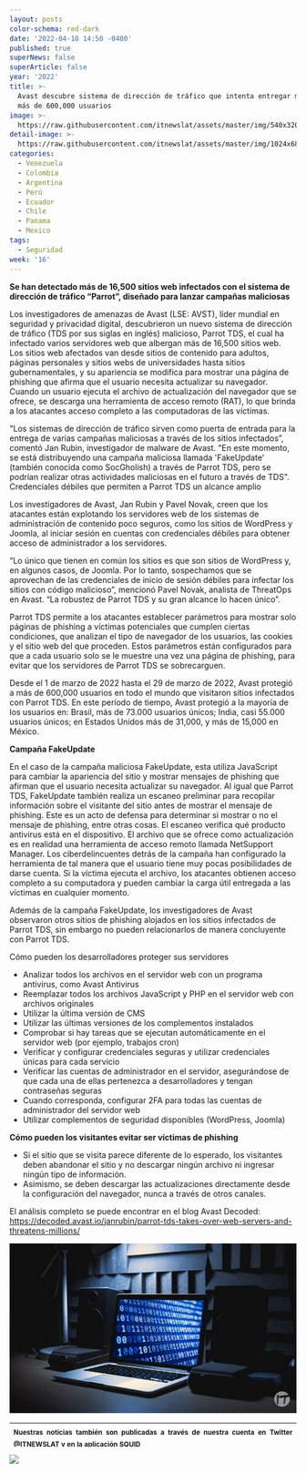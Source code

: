 ```yaml
---
layout: posts
color-schema: red-dark
date: '2022-04-18 14:50 -0400'
published: true
superNews: false
superArticle: false
year: '2022'
title: >-
  Avast descubre sistema de dirección de tráfico que intenta entregar malware a
  más de 600,000 usuarios
image: >-
  https://raw.githubusercontent.com/itnewslat/assets/master/img/540x320/Otro-Malware-p.jpg
detail-image: >-
  https://raw.githubusercontent.com/itnewslat/assets/master/img/1024x680/Otro-Malware-g.jpg
categories:
  - Venezuela
  - Colombia
  - Argentina
  - Perú
  - Ecuador
  - Chile
  - Panama
  - Mexico
tags:
  - Seguridad
week: '16'
---
```

**Se han detectado más de 16,500 sitios web infectados con el sistema de dirección de tráfico “Parrot”, diseñado para lanzar campañas maliciosas**

Los investigadores de amenazas de Avast (LSE: AVST), líder mundial en seguridad y privacidad digital, descubrieron un nuevo sistema de dirección de tráfico (TDS por sus siglas en inglés) malicioso, Parrot TDS, el cual ha infectado varios servidores web que albergan más de 16,500 sitios web. Los sitios web afectados van desde sitios de contenido para adultos, páginas personales y sitios webs de universidades hasta sitios gubernamentales, y su apariencia se modifica para mostrar una página de phishing que afirma que el usuario necesita actualizar su navegador. Cuando un usuario ejecuta el archivo de actualización del navegador que se ofrece, se descarga una herramienta de acceso remoto (RAT), lo que brinda a los atacantes acceso completo a las computadoras de las víctimas.

"Los sistemas de dirección de tráfico sirven como puerta de entrada para la entrega de varias campañas maliciosas a través de los sitios infectados”, comentó Jan Rubin, investigador de malware de Avast. "En este momento, se está distribuyendo una campaña maliciosa llamada 'FakeUpdate' (también conocida como SocGholish) a través de Parrot TDS, pero se podrían realizar otras actividades maliciosas en el futuro a través de TDS".
Credenciales débiles que permiten a Parrot TDS un alcance amplio

Los investigadores de Avast, Jan Rubin y Pavel Novak, creen que los atacantes están explotando los servidores web de los sistemas de administración de contenido poco seguros, como los sitios de WordPress y Joomla, al iniciar sesión en cuentas con credenciales débiles para obtener acceso de administrador a los servidores.

“Lo único que tienen en común los sitios es que son sitios de WordPress y, en algunos casos, de Joomla. Por lo tanto, sospechamos que se aprovechan de las credenciales de inicio de sesión débiles para infectar los sitios con código malicioso”, mencionó Pavel Novak, analista de ThreatOps en Avast. “La robustez de Parrot TDS y su gran alcance lo hacen único”.

Parrot TDS permite a los atacantes establecer parámetros para mostrar solo páginas de phishing a víctimas potenciales que cumplen ciertas condiciones, que analizan el tipo de navegador de los usuarios, las cookies y el sitio web del que proceden. Estos parámetros están configurados para que a cada usuario solo se le muestre una vez una página de phishing, para evitar que los servidores de Parrot TDS se sobrecarguen.

Desde el 1 de marzo de 2022 hasta el 29 de marzo de 2022, Avast protegió a más de 600,000 usuarios en todo el mundo que visitaron sitios infectados con Parrot TDS. En este período de tiempo, Avast protegió a la mayoría de los usuarios en: Brasil, más de 73.000 usuarios únicos; India, casi 55.000 usuarios únicos; en Estados Unidos más de 31,000, y más de 15,000 en México. 

**Campaña FakeUpdate**

En el caso de la campaña maliciosa FakeUpdate, esta utiliza JavaScript para cambiar la apariencia del sitio y mostrar mensajes de phishing que afirman que el usuario necesita actualizar su navegador. Al igual que Parrot TDS, FakeUpdate también realiza un escaneo preliminar para recopilar información sobre el visitante del sitio antes de mostrar el mensaje de phishing. Este es un acto de defensa para determinar si mostrar o no el mensaje de phishing, entre otras cosas. El escaneo verifica qué producto antivirus está en el dispositivo. El archivo que se ofrece como actualización es en realidad una herramienta de acceso remoto llamada NetSupport Manager. Los ciberdelincuentes detrás de la campaña han configurado la herramienta de tal manera que el usuario tiene muy pocas posibilidades de darse cuenta. Si la víctima ejecuta el archivo, los atacantes obtienen acceso completo a su computadora y pueden cambiar la carga útil entregada a las víctimas en cualquier momento.

Además de la campaña FakeUpdate, los investigadores de Avast observaron otros sitios de phishing alojados en los sitios infectados de Parrot TDS, sin embargo no pueden relacionarlos de manera concluyente con Parrot TDS.

Cómo pueden los desarrolladores proteger sus servidores 

- Analizar todos los archivos en el servidor web con un programa antivirus, como Avast Antivirus
- Reemplazar todos los archivos JavaScript y PHP en el servidor web con archivos originales
- Utilizar la última versión de CMS
- Utilizar las últimas versiones de los complementos instalados
- Comprobar si hay tareas que se ejecutan automáticamente en el servidor web (por ejemplo, trabajos cron)
- Verificar y configurar credenciales seguras y utilizar credenciales únicas para cada servicio
- Verificar las cuentas de administrador en el servidor, asegurándose de que cada una de ellas pertenezca a desarrolladores y tengan contraseñas seguras
- Cuando corresponda, configurar 2FA para todas las cuentas de administrador del servidor web
- Utilizar complementos de seguridad disponibles (WordPress, Joomla)

**Cómo pueden los visitantes evitar ser víctimas de phishing**

- Si el sitio que se visita parece diferente de lo esperado, los visitantes deben abandonar el sitio y no descargar ningún archivo ni ingresar ningún tipo de información.
- Asimismo, se deben descargar las actualizaciones directamente desde la configuración del navegador, nunca a través de otros canales.

El análisis completo se puede encontrar en el blog Avast Decoded: https://decoded.avast.io/janrubin/parrot-tds-takes-over-web-servers-and-threatens-millions/

![](https://raw.githubusercontent.com/itnewslat/assets/master/img/540x320/Otro-Malware-p.jpg)

<table style="height: 42px;" width="569">
<tbody>
<tr>
<td style="text-align: justify;"><sub><strong>Nuestras noticias también son publicadas a través de nuestra cuenta en Twitter <a href="https://twitter.com/itnewslat?lang=es">@ITNEWSLAT</a> y en la aplicación <a href="https://squidapp.co/en/">SQUID</a></strong></sub></td>
</tr>
</tbody>
</table>

<img src="https://tracker.metricool.com/c3po.jpg?hash=56f88a41e39ab42c063cc51676587a04"/>
